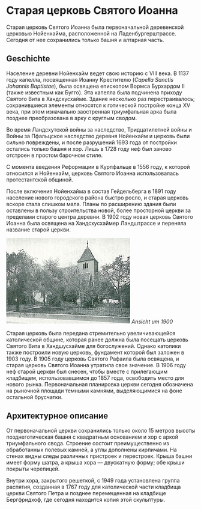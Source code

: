 # Старая церковь Святого Иоанна

Старая церковь Святого Иоанна была первоначальной деревенской церковью Нойенхайма, расположенной на Ладенбургерштрассе. Сегодня от нее сохранились только башня и алтарная часть.

## Geschichte

Население деревни Нойенхайм ведет свою историю с VIII века. В 1137 году капелла, посвященная Иоанну Крестителю (*Capella Sanctis Johannis Baptistae*), была освящена епископом Вормса Бурхардом II (также известным как Бугго). Эта капелла была подчинена приходу Святого Вита в Хандсхусхайме. Здание несколько раз перестраивалось; сохранившиеся элементы относятся к готической постройке конца XV века, при этом изначально заостренная триумфальная арка была позднее преобразована в арку с круглым сводом.

Во время Ландсхутской войны за наследство, Тридцатилетней войны и Войны за Пфальцское наследство деревня Нойенхайм и церковь были сильно повреждены, и после разрушений 1693 года от постройки остались только башня и хор. Лишь в 1728 году неф был заново отстроен в простом барочном стиле.

С момента введения Реформации в Курпфальце в 1556 году, к которой относился и Нойенхайм, церковь Святого Иоанна использовалась протестантской общиной.

После включения Нойенхайма в состав Гейдельберга в 1891 году население нового городского района быстро росло, и старая церковь вскоре стала слишком мала. Планы по расширению здания были оставлены в пользу строительства новой, более просторной церкви за пределами старого центра деревни. В 1902 году новая церковь Святого Иоанна была освящена на Хандсхусхаймер Ландштрассе и переняла название старой церкви.

![1900](./images/330px-Kirche_Neuenheim_(C_Jaeger)_1900.jpg)
*Ansicht um 1900*

Старая церковь была передана стремительно увеличивающейся католической общине, которая ранее должна была посещать церковь Святого Вита в Хандшусхайме для богослужений. Однако католики также построили новую церковь, фундамент которой был заложен в 1903 году. В 1905 году церковь Святого Рафаила была освящена, и старая церковь Святого Иоанна утратила свое значение. В 1906 году неф старой церкви был снесен, чтобы вместе с прилегающим кладбищем, использовавшимся до 1857 года, освободить место для нового рынка. Первоначальная планировка церкви сегодня обозначена на рыночной площади темными камнями, выделяющимися на фоне остальной брусчатки.

## Архитектурное описание

От первоначальной церкви сохранились только около 15 метров высоты позднеготическая башня с квадратным основанием и хор с аркой триумфального свода. Строение состоит преимущественно из обработанных полевых камней, а углы дополнены кирпичами. На стенах видны следы различных пристроек и перестроек. Крыша башни имеет форму шатра, а крыша хора — двускатную форму; обе крыши покрыты черепицей.

Внутри хора, закрытого решеткой, с 1949 года установлена группа распятия, созданная в 1767 году для католической части кладбища церкви Святого Петра и позднее перемещенная на кладбище Бергфридхоф, где сегодня находится копия этой скульптуры.